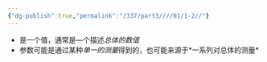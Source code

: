 ```yaml
---
{"dg-publish":true,"permalink":"/337/part3////01/1-2//"}
---
```



- 是⼀个值，通常是—个描述*总体的数值*
- 参数可能是通过某种*单⼀的测量*得到的，也可能来源于*⼀系列对总体的测量*